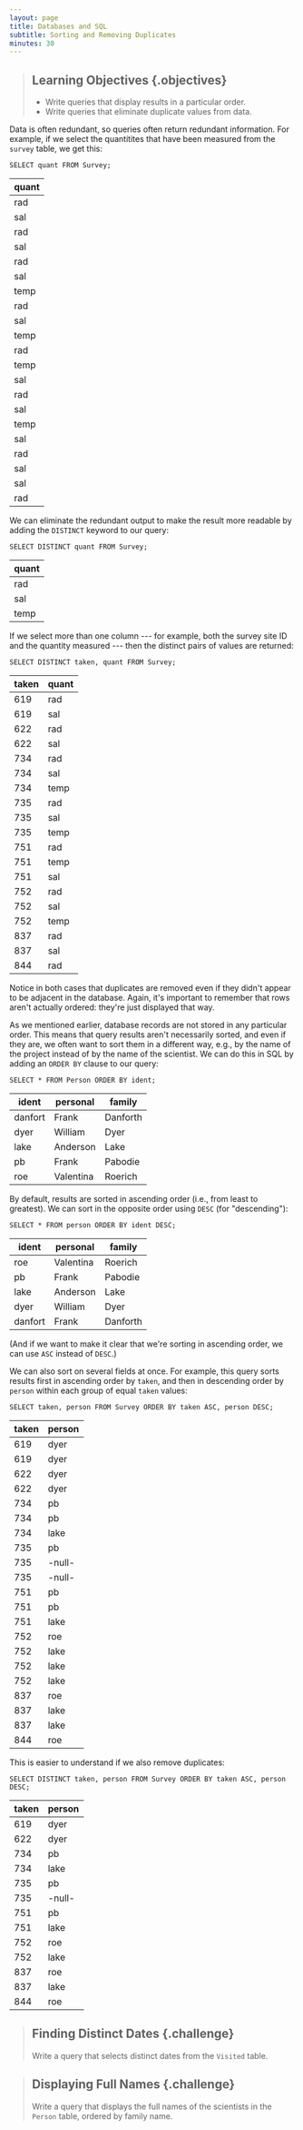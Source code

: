 ```yaml
---
layout: page
title: Databases and SQL
subtitle: Sorting and Removing Duplicates
minutes: 30
---
```

> ## Learning Objectives {.objectives}
>
> *   Write queries that display results in a particular order.
> *   Write queries that eliminate duplicate values from data.

Data is often redundant,
so queries often return redundant information.
For example,
if we select the quantitites that have been measured
from the `survey` table,
we get this:

~~~ {.sql}
SELECT quant FROM Survey;
~~~

|quant|
|-----|
|rad  |
|sal  |
|rad  |
|sal  |
|rad  |
|sal  |
|temp |
|rad  |
|sal  |
|temp |
|rad  |
|temp |
|sal  |
|rad  |
|sal  |
|temp |
|sal  |
|rad  |
|sal  |
|sal  |
|rad  |

We can eliminate the redundant output
to make the result more readable
by adding the `DISTINCT` keyword
to our query:

~~~ {.sql}
SELECT DISTINCT quant FROM Survey;
~~~

|quant|
|-----|
|rad  |
|sal  |
|temp |

If we select more than one column --- for example,
both the survey site ID and the quantity measured --- then
the distinct pairs of values are returned:

~~~ {.sql}
SELECT DISTINCT taken, quant FROM Survey;
~~~

|taken|quant|
|-----|-----|
|619  |rad  |
|619  |sal  |
|622  |rad  |
|622  |sal  |
|734  |rad  |
|734  |sal  |
|734  |temp |
|735  |rad  |
|735  |sal  |
|735  |temp |
|751  |rad  |
|751  |temp |
|751  |sal  |
|752  |rad  |
|752  |sal  |
|752  |temp |
|837  |rad  |
|837  |sal  |
|844  |rad  |

Notice in both cases that duplicates are removed
even if they didn't appear to be adjacent in the database.
Again,
it's important to remember that rows aren't actually ordered:
they're just displayed that way.

As we mentioned earlier,
database records are not stored in any particular order.
This means that query results aren't necessarily sorted,
and even if they are,
we often want to sort them in a different way,
e.g., by the name of the project instead of by the name of the scientist.
We can do this in SQL by adding an `ORDER BY` clause to our query:

~~~ {.sql}
SELECT * FROM Person ORDER BY ident;
~~~

|ident  |personal |family  |
|-------|---------|--------|
|danfort|Frank    |Danforth|
|dyer   |William  |Dyer    |
|lake   |Anderson |Lake    |
|pb     |Frank    |Pabodie |
|roe    |Valentina|Roerich |

By default,
results are sorted in ascending order
(i.e.,
from least to greatest).
We can sort in the opposite order using `DESC` (for "descending"):

~~~ {.sql}
SELECT * FROM person ORDER BY ident DESC;
~~~

|ident  |personal |family  |
|-------|---------|--------|
|roe    |Valentina|Roerich |
|pb     |Frank    |Pabodie |
|lake   |Anderson |Lake    |
|dyer   |William  |Dyer    |
|danfort|Frank    |Danforth|

(And if we want to make it clear that we're sorting in ascending order,
we can use `ASC` instead of `DESC`.)

We can also sort on several fields at once.
For example,
this query sorts results first in ascending order by `taken`,
and then in descending order by `person`
within each group of equal `taken` values:

~~~ {.sql}
SELECT taken, person FROM Survey ORDER BY taken ASC, person DESC;
~~~

|taken|person|
|-----|------|
|619  |dyer  |
|619  |dyer  |
|622  |dyer  |
|622  |dyer  |
|734  |pb    |
|734  |pb    |
|734  |lake  |
|735  |pb    |
|735  |-null-|
|735  |-null-|
|751  |pb    |
|751  |pb    |
|751  |lake  |
|752  |roe   |
|752  |lake  |
|752  |lake  |
|752  |lake  |
|837  |roe   |
|837  |lake  |
|837  |lake  |
|844  |roe   |

This is easier to understand if we also remove duplicates:

~~~ {.sql}
SELECT DISTINCT taken, person FROM Survey ORDER BY taken ASC, person DESC;
~~~

|taken|person|
|-----|------|
|619  |dyer  |
|622  |dyer  |
|734  |pb    |
|734  |lake  |
|735  |pb    |
|735  |-null-|
|751  |pb    |
|751  |lake  |
|752  |roe   |
|752  |lake  |
|837  |roe   |
|837  |lake  |
|844  |roe   |

> ## Finding Distinct Dates {.challenge}
>
> Write a query that selects distinct dates from the `Visited` table.

> ## Displaying Full Names {.challenge}
>
> Write a query that displays the full names of the scientists in the `Person` table,
> ordered by family name.
